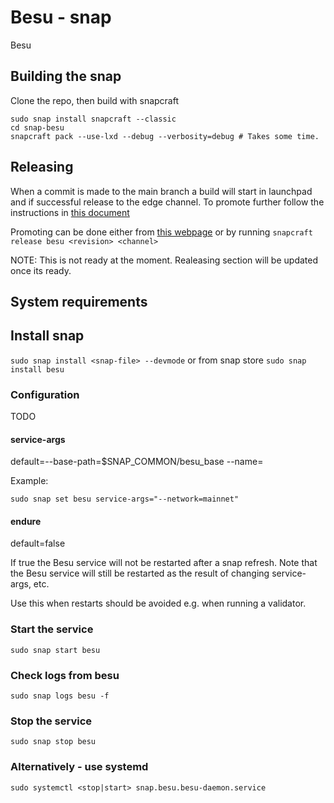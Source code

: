 # Besu - snap

Besu

## Building the snap

Clone the repo, then build with snapcraft

```
sudo snap install snapcraft --classic
cd snap-besu
snapcraft pack --use-lxd --debug --verbosity=debug # Takes some time.
```

## Releasing

When a commit is made to the main branch a build will start in launchpad and if successful release to the edge channel.
To promote further follow the instructions in [this document](TESTING.md)

Promoting can be done either from [this webpage](https://snapcraft.io/besu/releases)
or by running
`snapcraft release besu <revision> <channel>`

NOTE: This is not ready at the moment. Realeasing section will be updated once its ready.

## System requirements


## Install snap

`sudo snap install <snap-file> --devmode`
or from snap store
`sudo snap install besu`

### Configuration
TODO
#### service-args

default=--base-path=$SNAP_COMMON/besu_base --name=<hostname>

Example:

    sudo snap set besu service-args="--network=mainnet"


#### endure

default=false

If true the Besu service will not be restarted after a snap refresh.
Note that the Besu service will still be restarted as the result of changing service-args, etc.

Use this when restarts should be avoided e.g. when running a validator.

### Start the service

`sudo snap start besu`

### Check logs from besu

`sudo snap logs besu -f`

### Stop the service

`sudo snap stop besu`

### Alternatively - use systemd

`sudo systemctl <stop|start> snap.besu.besu-daemon.service`
